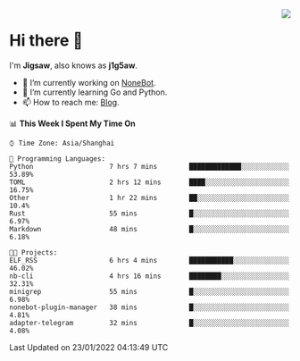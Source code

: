 <a href="#">
  <img align="right" src="https://github-readme-stats.vercel.app/api?username=j1g5awi&count_private=true&show_icons=true&title_color=80070B&text_color=B3B3B3&bg_color=212121&icon_color=80070B" />
</a>

# Hi there 👋

I'm **Jigsaw**, also knows as **j1g5aw**.

- 🔭 I’m currently working on [NoneBot](https://github.com/nonebot).
- 🌱 I’m currently learning Go and Python.
- 📫 How to reach me: [Blog](https://blog.maddestroyer.xyz/).

<!--START_SECTION:waka-->
📊 **This Week I Spent My Time On** 

```text
⌚︎ Time Zone: Asia/Shanghai

💬 Programming Languages: 
Python                   7 hrs 7 mins        █████████████░░░░░░░░░░░░   53.89% 
TOML                     2 hrs 12 mins       ████░░░░░░░░░░░░░░░░░░░░░   16.75% 
Other                    1 hr 22 mins        ██░░░░░░░░░░░░░░░░░░░░░░░   10.4% 
Rust                     55 mins             █░░░░░░░░░░░░░░░░░░░░░░░░   6.97% 
Markdown                 48 mins             █░░░░░░░░░░░░░░░░░░░░░░░░   6.18%

🐱‍💻 Projects: 
ELF_RSS                  6 hrs 4 mins        ███████████░░░░░░░░░░░░░░   46.02% 
nb-cli                   4 hrs 16 mins       ████████░░░░░░░░░░░░░░░░░   32.31% 
minigrep                 55 mins             █░░░░░░░░░░░░░░░░░░░░░░░░   6.98% 
nonebot-plugin-manager   38 mins             █░░░░░░░░░░░░░░░░░░░░░░░░   4.81% 
adapter-telegram         32 mins             █░░░░░░░░░░░░░░░░░░░░░░░░   4.08%

```


 Last Updated on 23/01/2022 04:13:49 UTC
<!--END_SECTION:waka-->
